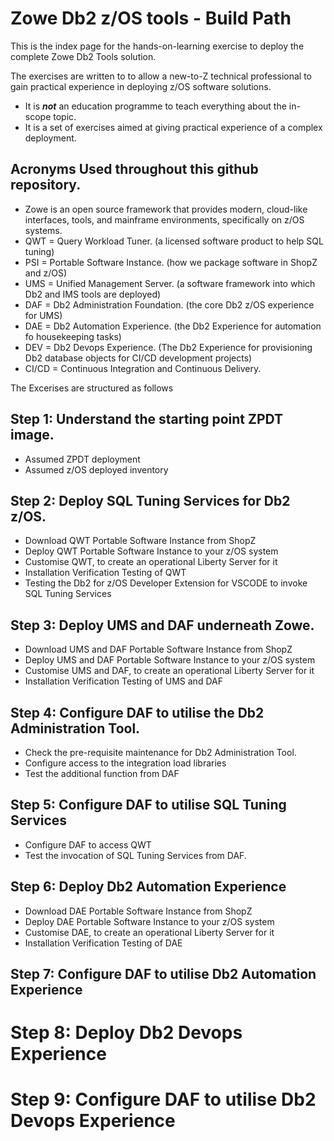 # Zowe Db2 z/OS tools - Build Path

This is the index page for the hands-on-learning exercise to deploy the complete Zowe Db2 Tools solution. 

The exercises are written to to allow a new-to-Z technical professional to gain practical experience in deploying z/OS software solutions.
* It is ***not*** an education programme to teach everything about the in-scope topic.
* It is a set of exercises aimed at giving practical experience of a complex deployment.

## Acronyms Used throughout this github repository.
* Zowe is an open source framework that provides modern, cloud-like interfaces, tools, and mainframe environments, specifically on z/OS systems.
* QWT = Query Workload Tuner. (a licensed software product to help SQL tuning)
* PSI = Portable Software Instance. (how we package software in ShopZ and z/OS)
* UMS = Unified Management Server. (a software framework into which Db2 and IMS tools are deployed)
* DAF = Db2 Administration Foundation. (the core Db2 z/OS experience for UMS)
* DAE = Db2 Automation Experience. (the Db2 Experience for automation fo housekeeping tasks)
* DEV = Db2 Devops Experience. (The Db2 Experience for provisioning Db2 database objects for CI/CD development projects)
* CI/CD = Continuous Integration and Continuous Delivery.

The Excerises are structured as follows

## Step 1: Understand the starting point ZPDT image.
* Assumed ZPDT deployment
* Assumed z/OS deployed inventory

## Step 2: Deploy SQL Tuning Services for Db2 z/OS.
* Download QWT Portable Software Instance from ShopZ
* Deploy QWT Portable Software Instance to your z/OS system
* Customise QWT, to create an operational Liberty Server for it
* Installation Verification Testing of QWT
* Testing the Db2 for z/OS Developer Extension for VSCODE to invoke SQL Tuning Services

## Step 3: Deploy UMS and DAF underneath Zowe.
* Download UMS and DAF Portable Software Instance from ShopZ
* Deploy UMS and DAF Portable Software Instance to your z/OS system
* Customise UMS and DAF, to create an operational Liberty Server for it
* Installation Verification Testing of UMS and DAF
  
## Step 4: Configure DAF to utilise the Db2 Administration Tool.
* Check the pre-requisite maintenance for Db2 Administration Tool.
* Configure access to the integration load libraries
* Test the additional function from DAF

## Step 5: Configure DAF to utilise SQL Tuning Services
* Configure DAF to access QWT
* Test the invocation of SQL Tuning Services from DAF.

## Step 6: Deploy Db2 Automation Experience
* Download DAE Portable Software Instance from ShopZ
* Deploy DAE Portable Software Instance to your z/OS system
* Customise DAE, to create an operational Liberty Server for it
* Installation Verification Testing of DAE

## Step 7: Configure DAF to utilise Db2 Automation Experience

# Step 8: Deploy Db2 Devops Experience

# Step 9: Configure DAF to utilise Db2 Devops Experience
